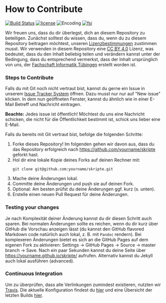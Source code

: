 # How to Contribute

[![Build Status](https://travis-ci.org/fsi-tue/skripte.svg?branch=master)](https://travis-ci.org/fsi-tue/skripte)
[![license](https://img.shields.io/github/license/fsi-tue/skripte.svg)](https://github.com/fsi-tue/skripte/blob/master/LICENSE.txt)
![Encoding](https://img.shields.io/badge/Encoding-UTF--8-blue.svg)
[![fsi](https://img.shields.io/badge/Von%20der%20Fachschaft%20genehmigt-ja-blue.svg)](https://www.fsi.uni-tuebingen.de/)

Wir freuen uns, dass du dir überlegst, dich an diesem Repository zu beteiligen.
Zunächst solltest du wissen, dass du, wenn du zu diesem Repository beitragen
möchtest, unseren
[Lizenzbestimmungen](/LICENSE.txt)
zustimmen musst. Wir verwenden in diesem Repository eine
[CC BY 4.0](https://creativecommons.org/licenses/by/4.0/) Lizenz, was bedeutet,
dass du den Inhalt beliebig teilen und verändern kannst unter der Bedingung,
dass du entsprechend vermerkst, dass der Inhalt ursprünglich von uns, der
[Fachschaft Informatik Tübingen](https://www.fsi.uni-tuebingen.de/) erstellt
worden ist.


### Steps to Contribute

Falls du mit Git noch nicht vertraut bist, kannst du gerne ein Issue in unserem
[Issue Tracker System](https://github.com/fsi-tue/skripte/issues) öffnen. Dazu
musst nur nur auf "New issue" klicken. In dem nun geöffneten Fenster, kannst du
ähnlich wie in einer E-Mail Betreff und Nachricht eintragen.

**Beachte:** Jedes issue ist öffentlich! Möchtest du uns eine Nachricht
schicken, die nicht für die Öffentlichkeit bestimmt ist, schick uns lieber
eine E-Mail.


Falls du bereits mit Git vertraut bist, befolge die folgenden Schritte:

1. Forke dieses Repository! Im folgenden gehen wir davon aus, dass du das
   Repository erfolgreich nach https://github.com/yourname/skripte geforkt hast.
2. Hol dir eine lokale Kopie deines Forks auf deinen Rechner mit:
   ```
   git clone git@github.com:yourname/skripte.git
   ```
3. Mache deine Änderungen lokal.
4. Committe deine Änderungen und push sie auf deinen Fork.
5. Optional: Am besten prüfst du deine Änderungen ggf. kurz (s. unten).
6. Erstelle einen neuen Pull Request für deine Änderungen.


### Testing your changes

Je nach Komplexität deiner Änderung kannst du dir diesen Schritt auch sparen.
Bei normalen Änderungen sollte es reichen, wenn du dir kurz über GitHub die
Vorschau anzeigen lässt (du kannst den GitHub flavored Markdown code natürlich
auch lokal, z. B. mit `Pandoc` rendern). Bei komplexeren Änderungen bietet es
sich an die GitHub Pages auf dem eigenen Fork zu aktivieren: Settings ->
GitHub Pages -> Source -> master branch -> Save. Nach ein paar Sekunden kannst
du deine Seite über https://yourname.github.io/skripte/ aufrufen. Alternativ
kannst du Jekyll auch lokal ausführen (advanced).

### Continuous Integration

Um zu überprüfen, dass alle Verlinkungen zumindest existieren, nutzten wir
[Travis](https://travis-ci.org/). Die aktuelle Konfiguration findest du
[hier](https://github.com/fsi-tue/skripte/blob/master/.travis.yml) und eine
Übersicht der letzten Builds [hier](https://travis-ci.org/fsi-tue/skripte/).
